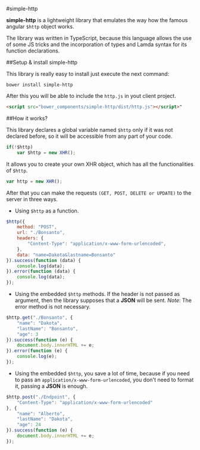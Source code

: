 #simple-http

**simple-http** is a lightweight library that emulates the way how the famous angular `$http` object works.

The library was written in TypeScript, because this language allows the use of some JS tricks and the incorporation of types and
Lamda syntax for its function declarations.</p>

##Setup & install simple-http

This library is really easy to install just execute the next command:

```
bower install simple-http
```

After this you will be able to include the ```http.js``` in yout client project.

```html
<script src="bower_components/simple-http/dist/http.js"></script>"
```

##How it works?

This library declares a global variable named `$http` only if it was not declared before, so it will be accessible from any part of your code.

```javascript
if(!$http)
	var $http = new XHR();
```

It allows you to create your own XHR object, which has all the functionalities of `$http`.

```javascript
var http = new XHR();
```

After that you can make the requests `(GET, POST, DELETE or UPDATE)` to the server in three ways.


- Using `$http` as a function.

```javascript
$http({
	method: "POST",
	url: "./Bonsanto",
	headers: {
		"Content-Type": "application/x-www-form-urlencoded",
	},
	data: "name=Dakota&lastname=Bonsanto"
}).success(function (data) {
	console.log(data);
}).error(function (data) {
	console.log(data);
});
```

- Using the embedded `$http` methods. If the header is not passed as argument, then the library supposes that a **JSON** will be sent.
*Note*: The error method is not necessary.

```javascript
$http.get("./Bonsanto", {
	"name": "Dakota",
	"lastName": "Bonsanto",
	"age": 3
}).success(function (e) {
	document.body.innerHTML += e;
}).error(function (e) {
	console.log(e);
});
```
- Using the embedded `$http`, you save a lot of time, because if you need to pass an `application/x-www-form-urlencoded`, you don't need to format it, passing a **JSON** is enough.

```javascript
$http.post("./Endpoint", {
	"Content-Type": "application/x-www-form-urlencoded"
}, {
	"name": "Alberto", 
	"lastName": "Dakota", 
	"age": 24
}).success(function (e) {
	document.body.innerHTML += e;
});
```